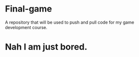 # Final-game
A repository that will be used to push and pull code for my game development course.


# Nah I am just bored. 
